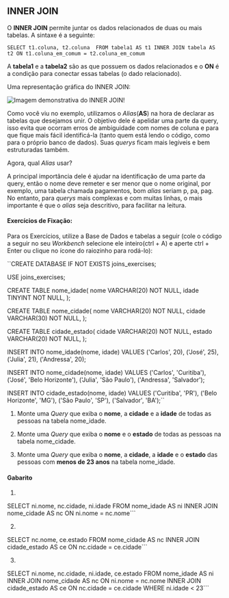 ## INNER JOIN

O **INNER JOIN** permite juntar os dados relacionados de duas ou mais tabelas. A sintaxe é a seguinte:

``SELECT t1.coluna, t2.coluna 
FROM tabela1 AS t1
INNER JOIN tabela AS t2
ON t1.coluna_em_comum = t2.coluna_em_comum``

A **tabela1** e a **tabela2** são as que possuem os dados relacionados e o **ON** é a condição para conectar essas tabelas (o dado relacionado).

Uma representação gráfica do INNER JOIN:

![Imagem demonstrativa do INNER JOIN!](https://s3.us-east-2.amazonaws.com/assets.app.betrybe.com/back-end/sql/images/innerjoin-dcdd0d7b81d1843386871875fc408dd4.png)

Como você viu no exemplo, utilizamos o *Alias*(**AS**) na hora de declarar as tabelas que desejamos unir. O objetivo dele é apelidar uma parte da query, isso evita que ocorram erros de ambiguidade com nomes de coluna e para que fique mais fácil identificá-la (tanto quem está lendo o código, como para o próprio banco de dados). Suas *querys* ficam mais legíveis e bem estruturadas também.

Agora, qual *Alias* usar?

A principal importância dele é ajudar na identificação de uma parte da query, então o nome deve remeter e ser menor que o nome original, por exemplo, uma tabela chamada pagamentos, bom *alias* seriam p, pa, pag. No entanto, para *querys* mais complexas e com muitas linhas, o mais importante é que o *alias* seja descritivo, para facilitar na leitura.


#### Exercícios de Fixação:

Para os Exercícios, utilize a Base de Dados e tabelas a seguir (cole o código a seguir no seu *Workbench* selecione ele inteiro(ctrl + A) e aperte ctrl + Enter ou clique no ícone do raiozinho para rodá-lo):

``CREATE DATABASE IF NOT EXISTS joins_exercises;

USE joins_exercises;

CREATE TABLE nome_idade(
  nome VARCHAR(20) NOT NULL,
  idade TINYINT NOT NULL,
);

CREATE TABLE nome_cidade(
  nome VARCHAR(20) NOT NULL,
  cidade VARCHAR(30) NOT NULL,
);

CREATE TABLE cidade_estado(
  cidade VARCHAR(20) NOT NULL,
  estado VARCHAR(20) NOT NULL,
);

INSERT INTO nome_idade(nome, idade)
VALUES
  ('Carlos', 20),
  ('José', 25),
  ('Julia', 21),
  ('Andressa', 20);

INSERT INTO nome_cidade(nome, idade)
VALUES
  ('Carlos', 'Curitiba'),
  ('José', 'Belo Horizonte'),
  ('Julia', 'São Paulo'),
  ('Andressa', 'Salvador');

INSERT INTO cidade_estado(nome, idade)
VALUES
  ('Curitiba', 'PR'),
  ('Belo Horizonte', 'MG'),
  ('São Paulo', 'SP'),
  ('Salvador', 'BA');``

  1. Monte uma *Query* que exiba o **nome**, a **cidade** e a **idade** de todas as pessoas na tabela nome_idade.

  2. Monte uma *Query* que exiba o **nome** e o **estado** de todas as pessoas na tabela nome_cidade.

  3. Monte uma *Query* que exiba o **nome**, a **cidade**, a **idade** e o **estado** das pessoas com **menos de 23 anos** na tabela nome_idade.

  #### Gabarito

  1. ```USE joins_exercises;
  SELECT ni.nome, nc.cidade, ni.idade 
  FROM nome_idade AS ni
  INNER JOIN nome_cidade AS nc
  ON ni.nome = nc.nome```

  2. ```USE joins_exercises;
  SELECT nc.nome, ce.estado
  FROM nome_cidade AS nc
  INNER JOIN cidade_estado AS ce
  ON nc.cidade = ce.cidade```

  3. ```USE joins_exercises;
  SELECT ni.nome, nc.cidade, ni.idade, ce.estado
  FROM nome_idade AS ni
  INNER JOIN nome_cidade AS nc
  ON ni.nome = nc.nome
  INNER JOIN cidade_estado AS ce
  ON nc.cidade = ce.cidade
  WHERE ni.idade < 23```
